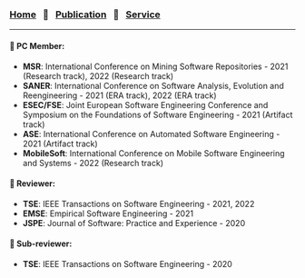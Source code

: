 
### [Home](index.md) &nbsp;&nbsp;🌴&nbsp;&nbsp; [Publication](publications.md) &nbsp;&nbsp;🌴&nbsp;&nbsp; [Service](services.md) <!--&nbsp;&nbsp;|&nbsp;&nbsp; [Teaching](teaching.md)-->
***

#### 🤠 PC Member:
- <b>MSR</b>: International Conference on Mining Software Repositories - 2021 (Research track), 2022 (Research track)
- <b>SANER</b>: International Conference on Software Analysis, Evolution and Reengineering - 2021 (ERA track), 2022 (ERA track)
- <b>ESEC/FSE</b>: Joint European Software Engineering Conference and Symposium on the Foundations of Software Engineering - 2021 (Artifact track)
- <b>ASE</b>: International Conference on Automated Software Engineering - 2021 (Artifact track)
- <b>MobileSoft</b>: International Conference on Mobile Software Engineering and Systems - 2022 (Research track) 


#### 🤠 Reviewer:
- <b>TSE</b>: IEEE Transactions on Software Engineering - 2021, 2022
- <b>EMSE</b>: Empirical Software Engineering - 2021
- <b>JSPE</b>: Journal of Software: Practice and Experience - 2020


#### 🤠 Sub-reviewer:
- <b>TSE</b>: IEEE Transactions on Software Engineering - 2020
